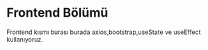 # Frontend Bölümü

Frontend kısmı burası burada axios,bootstrap,useState ve useEffect kullanıyoruz.
